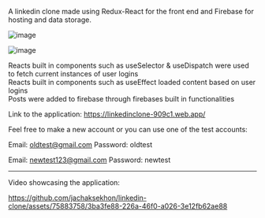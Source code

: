 A linkedin clone made using Redux-React for the front end and Firebase for hosting and data storage.

![image](https://github.com/jachaksekhon/linkedin-clone/assets/75883758/c81ed6cf-bdbf-4e2a-abce-ca16fb06076e)

![image](https://github.com/jachaksekhon/linkedin-clone/assets/75883758/1faad55b-57b1-4a87-9de6-9c4005c16add)


Reacts built in components such as useSelector & useDispatch were used to fetch current instances of user logins<br />
Reacts built in components such as useEffect loaded content based on user logins<br />
Posts were added to firebase through firebases built in functionalities<br />

Link to the application: https://linkedinclone-909c1.web.app/

Feel free to make a new account or you can use one of the test accounts:

Email: oldtest@gmail.com
Password: oldtest

Email: newtest123@gmail.com 
Password: newtest

-------------------------------------------------------------------------------------------------------------------------------------

Video showcasing the application: 

https://github.com/jachaksekhon/linkedin-clone/assets/75883758/3ba3fe88-226a-46f0-a026-3e12fb62ae88
